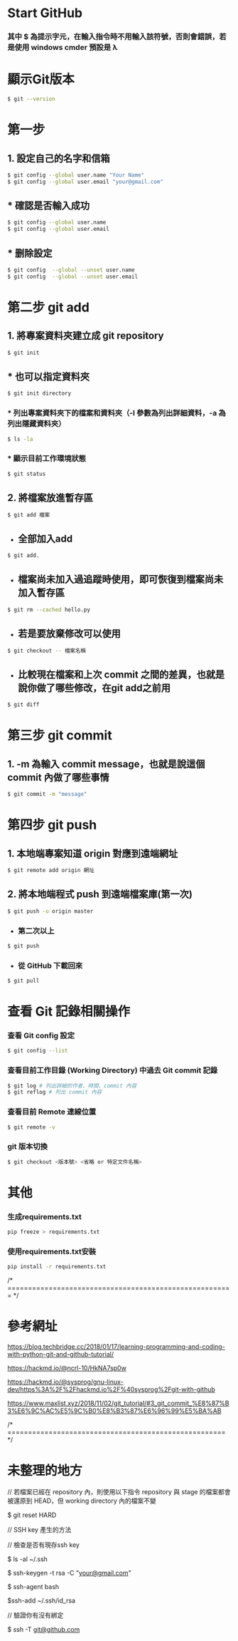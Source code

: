 # Start GitHub
### 其中 $ 為提示字元，在輸入指令時不用輸入該符號，否則會錯誤，若是使用 windows cmder 預設是 λ
# 顯示Git版本
```bash
$ git --version
```
# 第一步
   ## 1. 設定自己的名字和信箱
   ```bash 
   $ git config --global user.name "Your Name"
   $ git config --global user.email "your@gmail.com"
   ```
   
   ## * 確認是否輸入成功
   ```bash
   $ git config --global user.name
   $ git config --global user.email
   ```
   
   ## * 删除設定
   ```bash
   $ git config  --global --unset user.name
   $ git config  --global --unset user.email
   ```
   
# 第二步 **git add**
   ## 1. 將專案資料夾建立成 git repository
   ```bash
   $ git init
   ```
   
   ## * 也可以指定資料夾
   ```bash
   $ git init directory
   ```
   
   ### * 列出專案資料夾下的檔案和資料夾（-l 參數為列出詳細資料，-a 為列出隱藏資料夾）
   ```bash
   $ ls -la
   ```
   
   ### * 顯示目前工作環境狀態
   ```bash
   $ git status
   ```
   
   ## 2. 將檔案放進暫存區
   ```bash
   $ git add 檔案
   ```
   
   * ## 全部加入add
   ```bash
   $ git add.
   ```
   
   * ## 檔案尚未加入過追蹤時使用，即可恢復到檔案尚未加入暫存區
   ```bash
   $ git rm --cached hello.py
   ```
   
   * ## 若是要放棄修改可以使用 
   ```bash
   $ git checkout -- 檔案名稱
   ```
   * ## 比較現在檔案和上次 commit 之間的差異，也就是說你做了哪些修改，在git add之前用
   ```bash
   $ git diff
   ```
   
# 第三步 **git commit**
## 1. -m 為輸入 commit message，也就是說這個 commit 內做了哪些事情
```bash
$ git commit -m "message"
```
# 第四步 **git push**
   ## 1. 本地端專案知道 origin 對應到遠端網址
   ```bash
   $ git remote add origin 網址
   ```
   ## 2. 將本地端程式 push 到遠端檔案庫(第一次)   
   ```bash
   $ git push -u origin master
   ```
   * ### 第二次以上
   ```bash
   $ git push
   ```
   * ### 從 GitHub 下載回來
   ```bash
   $ git pull
   ```
# 查看 Git 記錄相關操作
### 查看 Git config 設定
```bash
$ git config --list
```
### 查看目前工作目錄 (Working Directory) 中過去 Git commit 記錄
```bash
$ git log # 列出詳細的作者、時間、commit 內容
$ git reflog # 列出 commit 內容
```
### 查看目前 Remote 連線位置
```bash
$ git remote -v
```
### git 版本切換
```bash
$ git checkout <版本號> <省略 or 特定文件名稱>
```
# 其他
### 生成requirements.txt
```bash
pip freeze > requirements.txt
```
### 使用requirements.txt安裝
```bash
pip install -r requirements.txt
```


/* ======================================================= */ 
# 參考網址
https://blog.techbridge.cc/2018/01/17/learning-programming-and-coding-with-python-git-and-github-tutorial/

https://hackmd.io/@ncrl-10/HkNA7sp0w 

https://hackmd.io/@sysprog/gnu-linux-dev/https%3A%2F%2Fhackmd.io%2F%40sysprog%2Fgit-with-github

https://www.maxlist.xyz/2018/11/02/git_tutorial/#3_git_commit_%E8%87%B3%E6%9C%AC%E5%9C%B0%E8%B3%87%E6%96%99%E5%BA%AB

/* ===================================================== */
# 未整理的地方

// 若檔案已經在 repository 內，則使用以下指令
repository 與 stage 的檔案都會被還原到 HEAD，但 working directory 內的檔案不變

$ git reset HARD

// SSH key 產生的方法

// 檢查是否有現存ssh key

$ ls -al ~/.ssh


$ ssh-keygen -t rsa -C "your@gmail.com"


$ ssh-agent bash


$ssh-add ~/.ssh/id_rsa


// 驗證你有沒有綁定

$ ssh -T git@github.com
